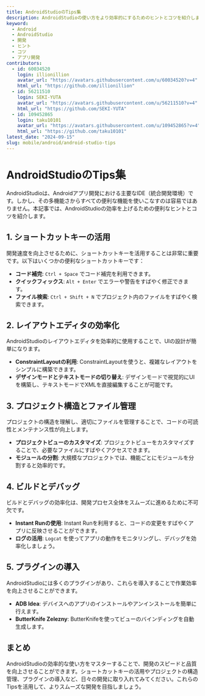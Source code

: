 ```yaml
---
title: AndroidStudioのTips集
description: AndroidStudioの使い方をより効率的にするためのヒントとコツを紹介します。開発速度を向上させ、プロジェクトの管理を簡素化しましょう。
keyword:
  - Android
  - AndroidStudio
  - 開発
  - ヒント
  - コツ
  - アプリ開発
contributors:
  - id: 60034520
    login: illionillion
    avatar_url: "https://avatars.githubusercontent.com/u/60034520?v=4"
    html_url: "https://github.com/illionillion"
  - id: 56211510
    login: SEKI-YUTA
    avatar_url: "https://avatars.githubusercontent.com/u/56211510?v=4"
    html_url: "https://github.com/SEKI-YUTA"
  - id: 109452865
    login: taku10101
    avatar_url: "https://avatars.githubusercontent.com/u/109452865?v=4"
    html_url: "https://github.com/taku10101"
latest_date: "2024-09-15"
slug: mobile/android/android-studio-tips
---
```


# AndroidStudioのTips集

AndroidStudioは、Androidアプリ開発における主要なIDE（統合開発環境）です。しかし、その多機能さからすべての便利な機能を使いこなすのは容易ではありません。本記事では、AndroidStudioの効率を上げるための便利なヒントとコツを紹介します。

## 1. ショートカットキーの活用

開発速度を向上させるために、ショートカットキーを活用することは非常に重要です。以下はいくつかの便利なショートカットキーです：

- **コード補完**: `Ctrl + Space` でコード補完を利用できます。
- **クイックフィックス**: `Alt + Enter` でエラーや警告をすばやく修正できます。
- **ファイル検索**: `Ctrl + Shift + N` でプロジェクト内のファイルをすばやく検索できます。

## 2. レイアウトエディタの効率化

AndroidStudioのレイアウトエディタを効率的に使用することで、UIの設計が簡単になります。

- **ConstraintLayoutの利用**: ConstraintLayoutを使うと、複雑なレイアウトをシンプルに構築できます。
- **デザインモードとテキストモードの切り替え**: デザインモードで視覚的にUIを構築し、テキストモードでXMLを直接編集することが可能です。

## 3. プロジェクト構造とファイル管理

プロジェクトの構造を理解し、適切にファイルを管理することで、コードの可読性とメンテナンス性が向上します。

- **プロジェクトビューのカスタマイズ**: プロジェクトビューをカスタマイズすることで、必要なファイルにすばやくアクセスできます。
- **モジュールの分割**: 大規模なプロジェクトでは、機能ごとにモジュールを分割すると効率的です。

## 4. ビルドとデバッグ

ビルドとデバッグの効率化は、開発プロセス全体をスムーズに進めるために不可欠です。

- **Instant Runの使用**: Instant Runを利用すると、コードの変更をすばやくアプリに反映させることができます。
- **ログの活用**: `Logcat` を使ってアプリの動作をモニタリングし、デバッグを効率化しましょう。

## 5. プラグインの導入

AndroidStudioには多くのプラグインがあり、これらを導入することで作業効率を向上させることができます。

- **ADB Idea**: デバイスへのアプリのインストールやアンインストールを簡単に行えます。
- **ButterKnife Zelezny**: ButterKnifeを使ってビューのバインディングを自動生成します。

## まとめ

AndroidStudioの効率的な使い方をマスターすることで、開発のスピードと品質を向上させることができます。ショートカットキーの活用やプロジェクトの構造管理、プラグインの導入など、日々の開発に取り入れてみてください。これらのTipsを活用して、よりスムーズな開発を目指しましょう。
